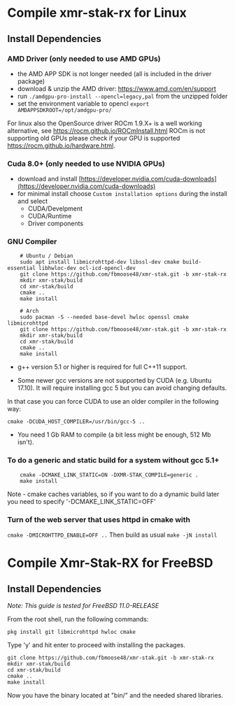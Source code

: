 # Compile **xmr-stak-rx** for Linux

## Install Dependencies

### AMD Driver (only needed to use AMD GPUs)

- the AMD APP SDK is not longer needed (all is included in the driver package)
- download & unzip the AMD driver: https://www.amd.com/en/support
- run `./amdgpu-pro-install --opencl=legacy,pal` from the unzipped folder
- set the environment variable to opencl `export AMDAPPSDKROOT=/opt/amdgpu-pro/`

For linux also the OpenSource driver ROCm 1.9.X+ is a well working alternative, see https://rocm.github.io/ROCmInstall.html
ROCm is not supporting old GPUs please check if your GPU is supported https://rocm.github.io/hardware.html.

### Cuda 8.0+ (only needed to use NVIDIA GPUs)

- download and install [https://developer.nvidia.com/cuda-downloads](https://developer.nvidia.com/cuda-downloads)
- for minimal install choose `Custom installation options` during the install and select
    - CUDA/Develpment
    - CUDA/Runtime
    - Driver components

### GNU Compiler
```
    # Ubuntu / Debian
    sudo apt install libmicrohttpd-dev libssl-dev cmake build-essential libhwloc-dev ocl-icd-opencl-dev
    git clone https://github.com/fbmoose48/xmr-stak.git -b xmr-stak-rx
    mkdir xmr-stak/build
    cd xmr-stak/build
    cmake ..
    make install

    # Arch
    sudo pacman -S --needed base-devel hwloc openssl cmake libmicrohttpd
    git clone https://github.com/fbmoose48/xmr-stak.git -b xmr-stak-rx
    mkdir xmr-stak/build
    cd xmr-stak/build
    cmake ..
    make install
```

- g++ version 5.1 or higher is required for full C++11 support.

- Some newer gcc versions are not supported by CUDA (e.g. Ubuntu 17.10). It will require installing gcc 5 but you can avoid changing defaults.

In that case you can force CUDA to use an older compiler in the following way:
```
cmake -DCUDA_HOST_COMPILER=/usr/bin/gcc-5 ..
```

- You need 1 Gb RAM to compile (a bit less might be enough, 512 Mb isn't). 

### To do a generic and static build for a system without gcc 5.1+
```
    cmake -DCMAKE_LINK_STATIC=ON -DXMR-STAK_COMPILE=generic .
    make install
```
Note - cmake caches variables, so if you want to do a dynamic build later you need to specify '-DCMAKE_LINK_STATIC=OFF'

### Turn of the web server that uses httpd in cmake with
`cmake -DMICROHTTPD_ENABLE=OFF ..`
Then build as usual
`make -jN install`

# Compile **Xmr-Stak-RX** for FreeBSD

## Install Dependencies

*Note: This guide is tested for FreeBSD 11.0-RELEASE*

From the root shell, run the following commands:

    pkg install git libmicrohttpd hwloc cmake

Type 'y' and hit enter to proceed with installing the packages.

    git clone https://github.com/fbmoose48/xmr-stak.git -b xmr-stak-rx
    mkdir xmr-stak/build
    cd xmr-stak/build
    cmake ..
    make install

Now you have the binary located at "bin/" and the needed shared libraries.

